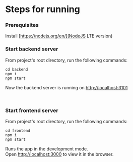 # Steps for running

### Prerequisites

Install [https://nodejs.org/en/](NodeJS LTE version)

### Start backend server

From project's root directory, run the following commands:

```
cd backend
npm i
npm start
```

Now the backend server is running on [http://localhost:3101](http://localhost:3101)

<p>&nbsp;</p>

### Start frontend server

From project's root directory, run the following commands:

```
cd frontend
npm i
npm start
```

Runs the app in the development mode.\
Open [http://localhost:3000](http://localhost:3000) to view it in the browser.
